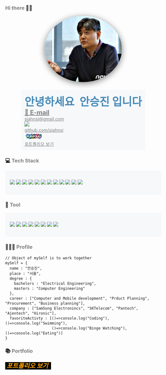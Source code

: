 ### <span style="color:gray">Hi there</span> 👋🏻
<!--
**sjahnsj/sjahnsj** is a ✨ _special_ ✨ repository because its `README.md` (this file) appears on your GitHub profile.

Here are some ideas to get you started:

- 🔭 I’m currently working on ...
- 🌱 I’m currently learning ...
- 👯 I’m looking to collaborate on ...
- 🤔 I’m looking for help with ...
- 💬 Ask me about ...
- 📫 How to reach me: ...
- 😄 Pronouns: ...
- ⚡ Fun fact: ...
![header](https://capsule-render.vercel.app/api?type=rect&color=auto&height=60&section=header&text=My%20Tech%20Stack&fontSize=40)
![header](https://capsule-render.vercel.app/api?type=waving&color=3333ff&height=200&section=header&text=안%20승%20진%20%20%20%20-nl-S.J.%20Ahn&fontAlignY=20&fontAlignY=50&fontSize=43&fontColor=ffffff&animation=twinkling)
![header](https://capsule-render.vercel.app/api?type=waving&color=5555ff&height=100&section=footer&fontSize=50&font-color=ffffff)
<img src="./myself.jpg"  width="250px" style="border-radius: 50%; box-shadow: 2px 2px 5px black; float:left; margin-right: 150px" >
<br>
-->

<div style="display:flex; flex-flow:wrap; justify-content:space-around; align-items:center">
<img src="./myself.jpg"  width="250px" style="border-radius: 50%; box-shadow: 0px 4px 20px gray;" >

<div style="padding:10px; background-color:#F6F8FA; margin-top:25px">
<div style="font-size:35px; font-weight:bold; text-align:center; color: #488bb8">
안녕하세요&nbsp; 안승진 입니다
</div>
<div >
<a style="font-size:20px; font-weight:bold; color:gray;" href="mailto:sjahnsj@gmail.com">📧 E-mail</a> <br>
<a style="color:gray;" href="mailto:sjahnsj@gmail.com">sjahnsj@gmail.com</a> <br>
<a style="color:gray;" href="https://github.com/sjahnsj"><img src="https://img.shields.io/badge/GitHub-000000?style=for-the-badge&logo=GitHub&logoColor=white"/></a> <br>
<a style="color:gray;" href="https://github.com/sjahnsj">github.com/sjahnsj</a> <br>
<a style="color:gray;" href="./portfolio.html"><img src = "myportfolio.jpg" width="60px"/></a> <br>
<a style="color:gray;" href="./portfolio.html">포트폴리오 보기</a> <br>



</div>
</div>
</div>


### 💻 <span style="color:gray">Tech Stack</span>
<div style="background-color:#F6F8FA; padding:15px">
<p>
<img src="https://img.shields.io/badge/Java-007396?style=for-the-badge&logo=Java&logoColor=white"/>
<img src="https://img.shields.io/badge/C-A8B9CC?style=for-the-badge&logo=C&logoColor=white"/>
<img src="https://img.shields.io/badge/Javascript-ffb13b?style=for-the-badge&logo=javascript&logoColor=white"/>
<img src="https://img.shields.io/badge/python-3670A0?style=for-the-badge&logo=python&logoColor=ffdd54"/>
<img src="https://img.shields.io/badge/oracle-ff0000?style=for-the-badge&logo=oracle&logoColor=white"/>
<img src="https://img.shields.io/badge/html-55aa55?style=for-the-badge&logo=html5&logoColor=white"/>
<img src="https://img.shields.io/badge/Node.js-339933?style=for-the-badge&logo=Node.js&logoColor=white"/>
<img src="https://img.shields.io/badge/React-61DAFB?style=for-the-badge&logo=React&logoColor=black"/>
<img src="https://img.shields.io/badge/css-ff00ff?style=for-the-badge&logo=csswizardry&logoColor=white"/>
<img src="https://img.shields.io/badge/tensorflow-aaaaaa?style=for-the-badge&logo=tensorflow&logoColor=white"/>
<img src="https://img.shields.io/badge/pandas-2222aa?style=for-the-badge&logo=pandas&logoColor=white"/>
<img src="https://img.shields.io/badge/spring-dddd00?style=for-the-badge&logo=spring&logoColor=black"/>
</p>
</div>

### 🔨 <span style="color:gray">Tool</span>  
<div style="background-color:#F6F8FA; padding:15px">
<p>
<img src="https://img.shields.io/badge/GitHub-000000?style=for-the-badge&logo=GitHub&logoColor=white"/>
<img src="https://img.shields.io/badge/Git-000000?style=for-the-badge&logo=git&logoColor=white"/>
<img src="https://img.shields.io/badge/VScode-000000?style=for-the-badge&logo=visualstudiocode&logoColor=white"/>
<img src="https://img.shields.io/badge/Eclipse-000000?style=for-the-badge&logo=eclipseide&logoColor=white"/>
<img src="https://img.shields.io/badge/Vim-000000?style=for-the-badge&logo=vim&logoColor=white"/>
<img src="https://img.shields.io/badge/Intellij-000000?style=for-the-badge&logo=intellijidea&logoColor=white"/>
<img src="https://img.shields.io/badge/Docker-000000?style=for-the-badge&logo=Docker&logoColor=white"/>
<img src="https://img.shields.io/badge/Anaconda-000000?style=for-the-badge&logo=Anaconda&logoColor=white"/>
</p>
</div>

### 🧑🏻‍💻 <span style="color:gray">Profile</span>

```
// Object of mySelf is to work together
mySelf = {
  name : "안승진",
  place : "서울",
  degree : {
    bachelors : "Electrical Engineering",
    masters : "Computer Engineering"
  },
  career : ["Computer and Mobile development", "Prduct Planning", "Procurement", "Business planning"],
  company : ["SamSung Electronincs", "SKTelecom", "Pantech", "Ajentech", "Hironic"],
  favoriteActivty : [()=>console.log("Coding"), ()=>console.log("Swimming"),
                     ()=>console.log("Binge Watching"), ()=>console.log("Eating")]
}
```

### 📚 <span style="color:gray">Portfolio</span>
**_[<span style="font-size:20px; background-color:black; color:orange;"> &nbsp;포트폴리오 보기 &nbsp; </span>](./portfolio.html)_**  



